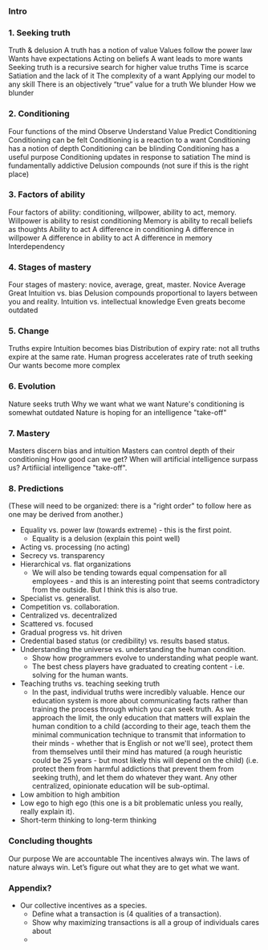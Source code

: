 ### Intro

### 1. Seeking truth

Truth & delusion
A truth has a notion of value
Values follow the power law
Wants have expectations
Acting on beliefs
A want leads to more wants
Seeking truth is a recursive search for higher value truths
Time is scarce
Satiation and the lack of it
The complexity of a want
Applying our model to any skill
There is an objectively “true” value for a truth
We blunder
How we blunder

### 2. Conditioning

Four functions of the mind
Observe
Understand
Value
Predict
Conditioning
Conditioning can be felt
Conditioning is a reaction to a want
Conditioning has a notion of depth
Conditioning can be blinding
Conditioning has a useful purpose
Conditioning updates in response to satiation
The mind is fundamentally addictive
Delusion compounds (not sure if this is the right place)

### 3. Factors of ability

Four factors of ability: conditioning, willpower, ability to act, memory.
Willpower is ability to resist conditioning
Memory is ability to recall beliefs as thoughts
Ability to act
A difference in conditioning
A difference in willpower
A difference in ability to act
A difference in memory
Interdependency

### 4. Stages of mastery

Four stages of mastery: novice, average, great, master.
Novice
Average
Great
Intuition vs. bias
Delusion compounds proportional to layers between you and reality.
Intuition vs. intellectual knowledge
Even greats become outdated

### 5. Change

Truths expire
Intuition becomes bias
Distribution of expiry rate: not all truths expire at the same rate.
Human progress accelerates rate of truth seeking
Our wants become more complex

### 6. Evolution

Nature seeks truth
Why we want what we want
Nature's conditioning is somewhat outdated
Nature is hoping for an intelligence "take-off"

### 7. Mastery

Masters discern bias and intuition
Masters can control depth of their conditioning
How good can we get?
When will artificial intelligence surpass us?
Artifiicial intelligence "take-off".

### 8. Predictions

(These will need to be organized: there is a "right order" to follow here as one may be derived from another.)

- Equality vs. power law (towards extreme) - this is the first point.
  - Equality is a delusion (explain this point well)
- Acting vs. processing (no acting)
- Secrecy vs. transparency
- Hierarchical vs. flat organizations
  - We will also be tending towards equal compensation for all employees - and this is an interesting point that seems contradictory from the outside. But I think this is also true.
- Specialist vs. generalist.
- Competition vs. collaboration.
- Centralized vs. decentralized
- Scattered vs. focused
- Gradual progress vs. hit driven
- Credential based status (or credibility) vs. results based status.
- Understanding the universe vs. understanding the human condition.
  - Show how programmers evolve to understanding what people want.
  - The best chess players have graduated to creating content - i.e. solving for the human wants.
- Teaching truths vs. teaching seeking truth
  - In the past, individual truths were incredibly valuable. Hence our education system is more about communicating facts rather than training the process through which you can seek truth. As we approach the limit, the only education that matters will explain the human condition to a child (according to their age, teach them the minimal communication technique to transmit that information to their minds - whether that is English or not we'll see), protect them from themselves until their mind has matured (a rough heuristic could be 25 years - but most likely this will depend on the child) (i.e. protect them from harmful addictions that prevent them from seeking truth), and let them do whatever they want. Any other centralized, opinionate education will be sub-optimal.
- Low ambition to high ambition
- Low ego to high ego (this one is a bit problematic unless you really, really explain it).
- Short-term thinking to long-term thinking

### Concluding thoughts

Our purpose
We are accountable
The incentives always win. The laws of nature always win. Let’s figure out what they are to get what we want.

### Appendix?

- Our collective incentives as a species.
  - Define what a transaction is (4 qualities of a transaction).
  - Show why maximizing transactions is all a group of individuals cares about
  -
